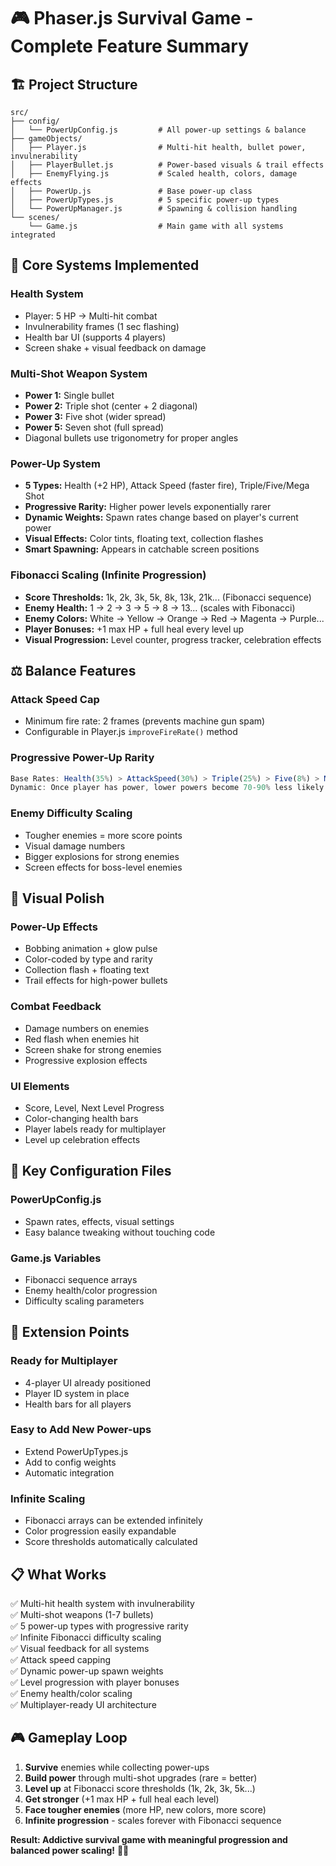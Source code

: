 # 🎮 Phaser.js Survival Game - Complete Feature Summary

## 🏗️ **Project Structure**
```
src/
├── config/
│   └── PowerUpConfig.js         # All power-up settings & balance
├── gameObjects/
│   ├── Player.js                # Multi-hit health, bullet power, invulnerability
│   ├── PlayerBullet.js          # Power-based visuals & trail effects
│   ├── EnemyFlying.js           # Scaled health, colors, damage effects
│   ├── PowerUp.js               # Base power-up class
│   ├── PowerUpTypes.js          # 5 specific power-up types
│   └── PowerUpManager.js        # Spawning & collision handling
└── scenes/
    └── Game.js                  # Main game with all systems integrated
```

## 🎯 **Core Systems Implemented**

### **Health System**
- Player: 5 HP → Multi-hit combat
- Invulnerability frames (1 sec flashing)
- Health bar UI (supports 4 players)
- Screen shake + visual feedback on damage

### **Multi-Shot Weapon System**
- **Power 1:** Single bullet
- **Power 2:** Triple shot (center + 2 diagonal)
- **Power 3:** Five shot (wider spread)
- **Power 5:** Seven shot (full spread)
- Diagonal bullets use trigonometry for proper angles

### **Power-Up System**
- **5 Types:** Health (+2 HP), Attack Speed (faster fire), Triple/Five/Mega Shot
- **Progressive Rarity:** Higher power levels exponentially rarer
- **Dynamic Weights:** Spawn rates change based on player's current power
- **Visual Effects:** Color tints, floating text, collection flashes
- **Smart Spawning:** Appears in catchable screen positions

### **Fibonacci Scaling (Infinite Progression)**
- **Score Thresholds:** 1k, 2k, 3k, 5k, 8k, 13k, 21k... (Fibonacci sequence)
- **Enemy Health:** 1 → 2 → 3 → 5 → 8 → 13... (scales with Fibonacci)
- **Enemy Colors:** White → Yellow → Orange → Red → Magenta → Purple...
- **Player Bonuses:** +1 max HP + full heal every level up
- **Visual Progression:** Level counter, progress tracker, celebration effects

## ⚖️ **Balance Features**

### **Attack Speed Cap**
- Minimum fire rate: 2 frames (prevents machine gun spam)
- Configurable in Player.js `improveFireRate()` method

### **Progressive Power-Up Rarity**
```javascript
Base Rates: Health(35%) > AttackSpeed(30%) > Triple(25%) > Five(8%) > Mega(2%)
Dynamic: Once player has power, lower powers become 70-90% less likely
```

### **Enemy Difficulty Scaling**
- Tougher enemies = more score points
- Visual damage numbers
- Bigger explosions for strong enemies
- Screen effects for boss-level enemies

## 🎨 **Visual Polish**

### **Power-Up Effects**
- Bobbing animation + glow pulse
- Color-coded by type and rarity
- Collection flash + floating text
- Trail effects for high-power bullets

### **Combat Feedback**
- Damage numbers on enemies
- Red flash when enemies hit
- Screen shake for strong enemies
- Progressive explosion effects

### **UI Elements**
- Score, Level, Next Level Progress
- Color-changing health bars
- Player labels ready for multiplayer
- Level up celebration effects

## 🚀 **Key Configuration Files**

### **PowerUpConfig.js**
- Spawn rates, effects, visual settings
- Easy balance tweaking without touching code

### **Game.js Variables**
- Fibonacci sequence arrays
- Enemy health/color progression
- Difficulty scaling parameters

## 🔧 **Extension Points**

### **Ready for Multiplayer**
- 4-player UI already positioned
- Player ID system in place
- Health bars for all players

### **Easy to Add New Power-ups**
- Extend PowerUpTypes.js
- Add to config weights
- Automatic integration

### **Infinite Scaling**
- Fibonacci arrays can be extended infinitely
- Color progression easily expandable
- Score thresholds automatically calculated

## 📋 **What Works**
✅ Multi-hit health system with invulnerability  
✅ Multi-shot weapons (1-7 bullets)  
✅ 5 power-up types with progressive rarity  
✅ Infinite Fibonacci difficulty scaling  
✅ Visual feedback for all systems  
✅ Attack speed capping  
✅ Dynamic power-up spawn weights  
✅ Level progression with player bonuses  
✅ Enemy health/color scaling  
✅ Multiplayer-ready UI architecture  

## 🎮 **Gameplay Loop**
1. **Survive** enemies while collecting power-ups
2. **Build power** through multi-shot upgrades (rare = better)
3. **Level up** at Fibonacci score thresholds (1k, 2k, 3k, 5k...)
4. **Get stronger** (+1 max HP + full heal each level)
5. **Face tougher enemies** (more HP, new colors, more score)
6. **Infinite progression** - scales forever with Fibonacci sequence

**Result: Addictive survival game with meaningful progression and balanced power scaling!** 🎯✨